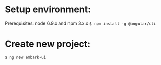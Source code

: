 # Setup environment:
   Prerequisites: node 6.9.x and npm 3.x.x
```$ npm install -g @angular/cli```

# Create new project:
```$ ng new embark-ui```
